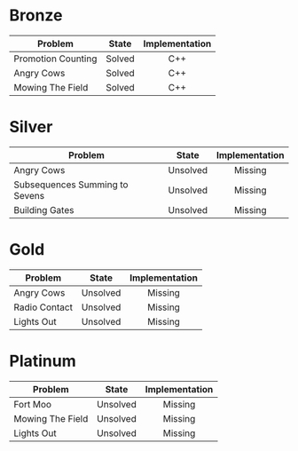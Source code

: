 # Bronze
| Problem        | State           | Implementation  |
| -------------  |:---------------:| :--------------:|
| Promotion Counting | Solved          | C++            |
| Angry Cows         | Solved          | C++            |
| Mowing The Field   | Solved          | C++            |
# Silver
| Problem        | State           | Implementation  |
| ------------- |:---------------:| :--------------:|
| Angry Cows | Unsolved          | Missing            |
| Subsequences Summing to Sevens | Unsolved          | Missing            |
| Building Gates | Unsolved          | Missing            |
# Gold
| Problem        | State           | Implementation  |
| ------------- |:---------------:| :--------------:|
| Angry Cows | Unsolved          | Missing            |
| Radio Contact | Unsolved          | Missing            |
| Lights Out | Unsolved          | Missing            |
# Platinum
| Problem        | State           | Implementation  |
| ------------- |:---------------:| :--------------:|
| Fort Moo | Unsolved          | Missing            |
| Mowing The Field | Unsolved          | Missing            |
| Lights Out | Unsolved          | Missing            |
